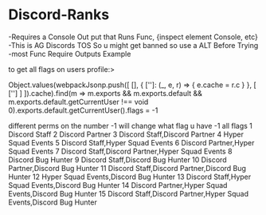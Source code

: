 # Discord-Ranks


-Requires a Console Out put that Runs Func, {inspect element Console, etc}
-This is AG Discords TOS So u might get banned so use a ALT Before Trying
-most Func Require Outputs Example

to get all flags on users profile:>

Object.values(webpackJsonp.push([
    [], {
        ['']: (_, e, r) => {
            e.cache = r.c
        }
    },
    [
        ['']
    ]
]).cache).find(m => m.exports && m.exports.default && m.exports.default.getCurrentUser !== void 0).exports.default.getCurrentUser().flags = -1


different perms on the number -1 will change what flag u have
-1  all flags 
 1  Discord Staff
 2  Discord Partner
 3  Discord Staff,Discord Partner
 4  Hyper Squad Events
 5  Discord Staff,Hyper Squad Events
 6  Discord Partner,Hyper Squad Events
 7  Discord Staff,Discord Partner,Hyper Squad Events
 8  Discord Bug Hunter
 9  Discord Staff,Discord Bug Hunter
 10 Discord Partner,Discord Bug Hunter
 11 Discord Staff,Discord Partner,Discord Bug Hunter
 12 Hyper Squad Events,Discord Bug Hunter
 13 Discord Staff,Hyper Squad Events,Discord Bug Hunter
 14 Discord Partner,Hyper Squad Events,Discord Bug Hunter
 15 Discord Staff,Discord Partner,Hyper Squad Events,Discord Bug Hunter
